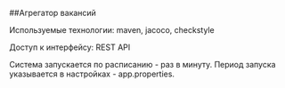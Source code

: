 ##Агрегатор вакансий

Используемые технологии: maven, jacoco, checkstyle

Доступ к интерфейсу: REST API

Система запускается по расписанию - раз в минуту.  Период запуска указывается в настройках - app.properties.